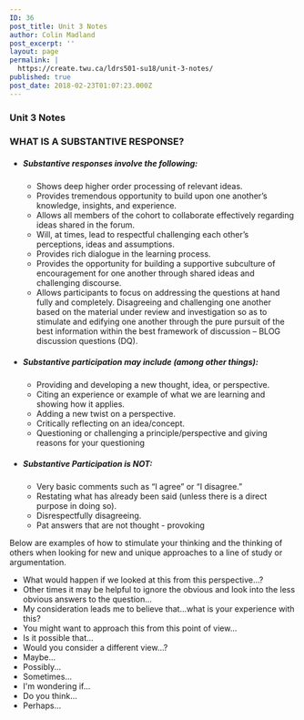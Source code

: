```yaml
---
ID: 36
post_title: Unit 3 Notes
author: Colin Madland
post_excerpt: ''
layout: page
permalink: |
  https://create.twu.ca/ldrs501-su18/unit-3-notes/
published: true
post_date: 2018-02-23T01:07:23.000Z
---
```


### Unit 3 Notes

### WHAT IS A SUBSTANTIVE RESPONSE?



* ##### Substantive responses involve the following:

  * Shows deep higher order processing of relevant ideas. 
  * Provides tremendous opportunity to build upon one another’s knowledge, insights, and experience. 
  * Allows all members of the cohort to collaborate effectively regarding ideas shared in the forum. 
  * Will, at times, lead to respectful challenging each other’s perceptions, ideas and assumptions. 
  * Provides rich dialogue in the learning process.
  * Provides the opportunity for building a supportive subculture of encouragement for one another through shared ideas and challenging discourse. 
  * Allows participants to focus on addressing the questions at hand fully and completely. Disagreeing and challenging one another based on the material under review and investigation so as to stimulate and edifying one another through the pure pursuit of the best information within the best framework of discussion – BLOG discussion questions \(DQ\). 

* ##### Substantive participation may include \(among other things\):

  * Providing and developing a new thought, idea, or perspective.
  * Citing an experience or example of what we are learning and showing how it applies.
  * Adding a new twist on a perspective.
  * Critically reflecting on an idea/concept.
  * Questioning or challenging a principle/perspective and giving reasons for your questioning

* ##### Substantive Participation is NOT:

  * Very basic comments such as “I agree” or “I disagree.”
  * Restating what has already been said \(unless there is a direct purpose in doing so\).
  * Disrespectfully disagreeing.
  * Pat answers that are not thought - provoking

Below are examples of how to stimulate your thinking and the thinking of others when looking for new and unique approaches to a line of study or argumentation. 

* What would happen if we looked at this from this perspective...?
* Other times it may be helpful to ignore the obvious and look into the less obvious answers to the question...
* My consideration leads me to believe that...what is your experience with this?
* You might want to approach this from this point of view... 
* Is it possible that...
* Would you consider a different view...?
* Maybe...
* Possibly...
* Sometimes...
* I'm wondering if...
* Do you think...
* Perhaps…



